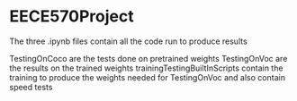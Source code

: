 # EECE570Project
The three .ipynb files contain all the code run to produce results

TestingOnCoco are the tests done on pretrained weights 
TestingOnVoc are the results on the trained weights
trainingTestingBuiltInScripts contain the training to produce the weights needed for TestingOnVoc and also contain speed tests
